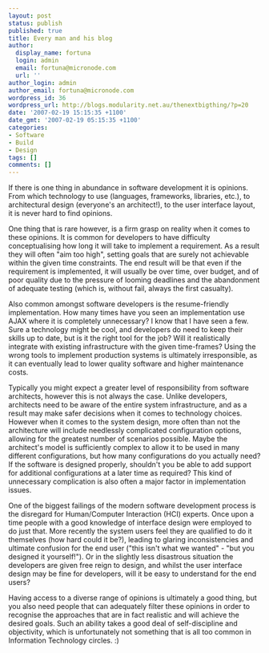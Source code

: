 ```yaml
---
layout: post
status: publish
published: true
title: Every man and his blog
author:
  display_name: fortuna
  login: admin
  email: fortuna@micronode.com
  url: ''
author_login: admin
author_email: fortuna@micronode.com
wordpress_id: 36
wordpress_url: http://blogs.modularity.net.au/thenextbigthing/?p=20
date: '2007-02-19 15:15:35 +1100'
date_gmt: '2007-02-19 05:15:35 +1100'
categories:
- Software
- Build
- Design
tags: []
comments: []
---
```


If there is one thing in abundance in software development it is opinions. From which technology to use (languages, frameworks, libraries, etc.), to architectural design (everyone's an architect!), to the user interface layout, it is never hard to find opinions.

One thing that is rare however, is a firm grasp on reality when it comes to these opinions. It is common for developers to have difficulty conceptualising how long it will take to implement a requirement. As a result they will often "aim too high", setting goals that are surely not achievable within the given time constraints. The end result will be that even if the requirement is implemented, it will usually be over time, over budget, and of poor quality due to the pressure of looming deadlines and the abandonment of adequate testing (which is, without fail, always the first casualty).

Also common amongst software developers is the resume-friendly implementation. How many times have you seen an implementation use AJAX where it is completely unnecessary? I know that I have seen a few. Sure a technology might be cool, and developers do need to keep their skills up to date, but is it the right tool for the job? Will it realistically integrate with existing infrastructure with the given time-frames? Using the wrong tools to implement production systems is ultimately irresponsible, as it can eventually lead to lower quality software and higher maintenance costs.

Typically you might expect a greater level of responsibility from software architects, however this is not always the case. Unlike developers, architects need to be aware of the entire system infrastructure, and as a result may make safer decisions when it comes to technology choices. However when it comes to the system design, more often than not the architecture will include needlessly complicated configuration options, allowing for the greatest number of scenarios possible. Maybe the architect's model is sufficiently complex to allow it to be used in many different configurations, but how many configurations do you actually need? If the software is designed properly, shouldn't you be able to add support for additional configurations at a later time as required? This kind of unnecessary complication is also often a major factor in implementation issues.

One of the biggest failings of the modern software development process is the disregard for Human/Computer Interaction (HCI) experts. Once upon a time people with a good knowledge of interface design were employed to do just that. More recently the system users feel they are qualified to do it themselves (how hard could it be?), leading to glaring inconsistencies and ultimate confusion for the end user ("this isn't what we wanted" - "but you designed it yourself!"). Or in the slightly less disastrous situation the developers are given free reign to design, and whilst the user interface design may be fine for developers, will it be easy to understand for the end users?

Having access to a diverse range of opinions is ultimately a good thing, but you also need people that can adequately filter these opinions in order to recognise the approaches that are in fact realistic and will achieve the desired goals. Such an ability takes a good deal of self-discipline and objectivity, which is unfortunately not something that is all too common in Information Technology circles. :)
